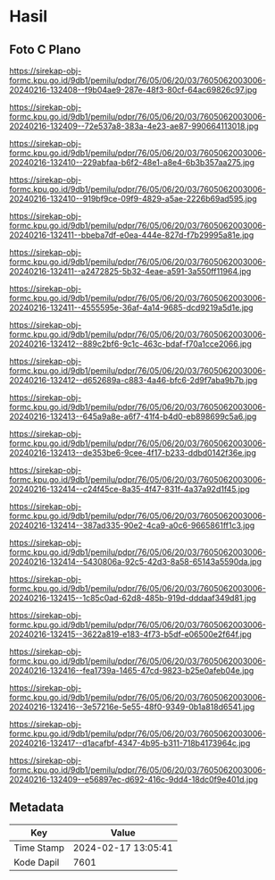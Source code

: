 # Hasil

## Foto C Plano

https://sirekap-obj-formc.kpu.go.id/9db1/pemilu/pdpr/76/05/06/20/03/7605062003006-20240216-132408--f9b04ae9-287e-48f3-80cf-64ac69826c97.jpg

https://sirekap-obj-formc.kpu.go.id/9db1/pemilu/pdpr/76/05/06/20/03/7605062003006-20240216-132409--72e537a8-383a-4e23-ae87-990664113018.jpg

https://sirekap-obj-formc.kpu.go.id/9db1/pemilu/pdpr/76/05/06/20/03/7605062003006-20240216-132410--229abfaa-b6f2-48e1-a8e4-6b3b357aa275.jpg

https://sirekap-obj-formc.kpu.go.id/9db1/pemilu/pdpr/76/05/06/20/03/7605062003006-20240216-132410--919bf9ce-09f9-4829-a5ae-2226b69ad595.jpg

https://sirekap-obj-formc.kpu.go.id/9db1/pemilu/pdpr/76/05/06/20/03/7605062003006-20240216-132411--bbeba7df-e0ea-444e-827d-f7b29995a81e.jpg

https://sirekap-obj-formc.kpu.go.id/9db1/pemilu/pdpr/76/05/06/20/03/7605062003006-20240216-132411--a2472825-5b32-4eae-a591-3a550ff11964.jpg

https://sirekap-obj-formc.kpu.go.id/9db1/pemilu/pdpr/76/05/06/20/03/7605062003006-20240216-132411--4555595e-36af-4a14-9685-dcd9219a5d1e.jpg

https://sirekap-obj-formc.kpu.go.id/9db1/pemilu/pdpr/76/05/06/20/03/7605062003006-20240216-132412--889c2bf6-9c1c-463c-bdaf-f70a1cce2066.jpg

https://sirekap-obj-formc.kpu.go.id/9db1/pemilu/pdpr/76/05/06/20/03/7605062003006-20240216-132412--d652689a-c883-4a46-bfc6-2d9f7aba9b7b.jpg

https://sirekap-obj-formc.kpu.go.id/9db1/pemilu/pdpr/76/05/06/20/03/7605062003006-20240216-132413--645a9a8e-a6f7-41f4-b4d0-eb898699c5a6.jpg

https://sirekap-obj-formc.kpu.go.id/9db1/pemilu/pdpr/76/05/06/20/03/7605062003006-20240216-132413--de353be6-9cee-4f17-b233-ddbd0142f36e.jpg

https://sirekap-obj-formc.kpu.go.id/9db1/pemilu/pdpr/76/05/06/20/03/7605062003006-20240216-132414--c24f45ce-8a35-4f47-831f-4a37a92d1f45.jpg

https://sirekap-obj-formc.kpu.go.id/9db1/pemilu/pdpr/76/05/06/20/03/7605062003006-20240216-132414--387ad335-90e2-4ca9-a0c6-9665861ff1c3.jpg

https://sirekap-obj-formc.kpu.go.id/9db1/pemilu/pdpr/76/05/06/20/03/7605062003006-20240216-132414--5430806a-92c5-42d3-8a58-65143a5590da.jpg

https://sirekap-obj-formc.kpu.go.id/9db1/pemilu/pdpr/76/05/06/20/03/7605062003006-20240216-132415--1c85c0ad-62d8-485b-919d-dddaaf349d81.jpg

https://sirekap-obj-formc.kpu.go.id/9db1/pemilu/pdpr/76/05/06/20/03/7605062003006-20240216-132415--3622a819-e183-4f73-b5df-e06500e2f64f.jpg

https://sirekap-obj-formc.kpu.go.id/9db1/pemilu/pdpr/76/05/06/20/03/7605062003006-20240216-132416--fea1739a-1465-47cd-9823-b25e0afeb04e.jpg

https://sirekap-obj-formc.kpu.go.id/9db1/pemilu/pdpr/76/05/06/20/03/7605062003006-20240216-132416--3e57216e-5e55-48f0-9349-0b1a818d6541.jpg

https://sirekap-obj-formc.kpu.go.id/9db1/pemilu/pdpr/76/05/06/20/03/7605062003006-20240216-132417--d1acafbf-4347-4b95-b311-718b4173964c.jpg

https://sirekap-obj-formc.kpu.go.id/9db1/pemilu/pdpr/76/05/06/20/03/7605062003006-20240216-132409--e56897ec-d692-416c-9dd4-18dc0f9e401d.jpg


## Metadata

| Key        | Value               |
| ---------- | ------------------- |
| Time Stamp | 2024-02-17 13:05:41 |
| Kode Dapil | 7601                |



